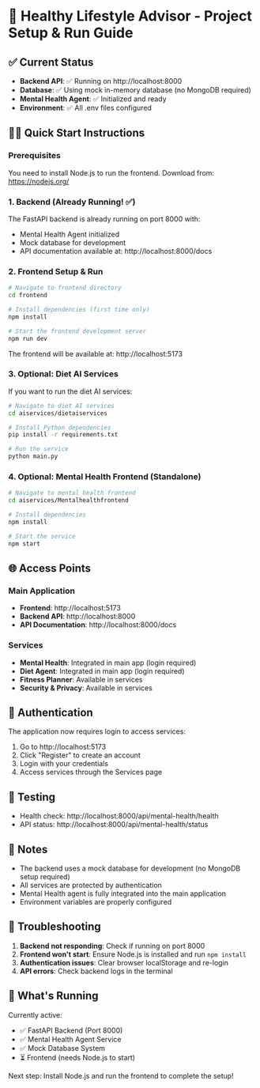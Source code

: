 # 🚀 Healthy Lifestyle Advisor - Project Setup & Run Guide

## ✅ Current Status
- **Backend API**: ✅ Running on http://localhost:8000
- **Database**: ✅ Using mock in-memory database (no MongoDB required)
- **Mental Health Agent**: ✅ Initialized and ready
- **Environment**: ✅ All .env files configured

## 🏃‍♂️ Quick Start Instructions

### Prerequisites
You need to install Node.js to run the frontend. Download from: https://nodejs.org/

### 1. Backend (Already Running! ✅)
The FastAPI backend is already running on port 8000 with:
- Mental Health Agent initialized
- Mock database for development
- API documentation available at: http://localhost:8000/docs

### 2. Frontend Setup & Run
```bash
# Navigate to frontend directory
cd frontend

# Install dependencies (first time only)
npm install

# Start the frontend development server
npm run dev
```
The frontend will be available at: http://localhost:5173

### 3. Optional: Diet AI Services
If you want to run the diet AI services:
```bash
# Navigate to diet AI services
cd aiservices/dietaiservices

# Install Python dependencies
pip install -r requirements.txt

# Run the service
python main.py
```

### 4. Optional: Mental Health Frontend (Standalone)
```bash
# Navigate to mental health frontend
cd aiservices/Mentalhealthfrontend

# Install dependencies
npm install

# Start the service
npm start
```

## 🌐 Access Points

### Main Application
- **Frontend**: http://localhost:5173
- **Backend API**: http://localhost:8000
- **API Documentation**: http://localhost:8000/docs

### Services
- **Mental Health**: Integrated in main app (login required)
- **Diet Agent**: Integrated in main app (login required)
- **Fitness Planner**: Available in services
- **Security & Privacy**: Available in services

## 🔐 Authentication
The application now requires login to access services:
1. Go to http://localhost:5173
2. Click "Register" to create an account
3. Login with your credentials
4. Access services through the Services page

## 🧪 Testing
- Health check: http://localhost:8000/api/mental-health/health
- API status: http://localhost:8000/api/mental-health/status

## 📝 Notes
- The backend uses a mock database for development (no MongoDB setup required)
- All services are protected by authentication
- Mental Health agent is fully integrated into the main application
- Environment variables are properly configured

## 🔧 Troubleshooting
1. **Backend not responding**: Check if running on port 8000
2. **Frontend won't start**: Ensure Node.js is installed and run `npm install`
3. **Authentication issues**: Clear browser localStorage and re-login
4. **API errors**: Check backend logs in the terminal

## 🎯 What's Running
Currently active:
- ✅ FastAPI Backend (Port 8000)
- ✅ Mental Health Agent Service
- ✅ Mock Database System
- ⏳ Frontend (needs Node.js to start)

Next step: Install Node.js and run the frontend to complete the setup!
